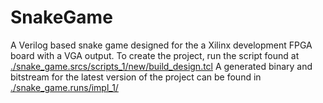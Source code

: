 # SnakeGame
 A Verilog based snake game designed for the a Xilinx development FPGA board with a VGA output. To create the project, run the script found at [./snake_game.srcs/scripts_1/new/build_design.tcl](https://github.com/MPethick/SnakeGame/blob/master/snake_game.srcs/scripts_1/new/build_design.tcl) A generated binary and bitstream for the latest version of the project can be found in [./snake_game.runs/impl_1/](https://github.com/MPethick/SnakeGame/tree/master/snake_game.runs/impl_1)
